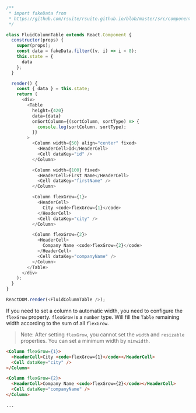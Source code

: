 <!--start-code-->

```js
/**
 * import fakeData from
 * https://github.com/rsuite/rsuite.github.io/blob/master/src/components/table/data/users.js
 */

class FluidColumnTable extends React.Component {
  constructor(props) {
    super(props);
    const data = fakeData.filter((v, i) => i < 8);
    this.state = {
      data
    };
  }

  render() {
    const { data } = this.state;
    return (
      <div>
        <Table
          height={420}
          data={data}
          onSortColumn={(sortColumn, sortType) => {
            console.log(sortColumn, sortType);
          }}
        >
          <Column width={50} align="center" fixed>
            <HeaderCell>Id</HeaderCell>
            <Cell dataKey="id" />
          </Column>

          <Column width={100} fixed>
            <HeaderCell>First Name</HeaderCell>
            <Cell dataKey="firstName" />
          </Column>

          <Column flexGrow={1}>
            <HeaderCell>
              City <code>flexGrow={1}</code>
            </HeaderCell>
            <Cell dataKey="city" />
          </Column>

          <Column flexGrow={2}>
            <HeaderCell>
              Company Name <code>flexGrow={2}</code>
            </HeaderCell>
            <Cell dataKey="companyName" />
          </Column>
        </Table>
      </div>
    );
  }
}

ReactDOM.render(<FluidColumnTable />);
```

<!--end-code-->

If you need to set a column to automatic width, you need to configure the `flexGrow` property. `flexGrow` is a `number` type. Will fill the `Table` remaining width according to the sum of all `flexGrow`.

> Note: After setting `flexGrow`, you cannot set the `width` and `resizable` properties. You can set a minimum width by `minwidth`.

```html
<Column flexGrow={1}>
  <HeaderCell>City <code>flexGrow={1}</code></HeaderCell>
  <Cell dataKey="city" />
</Column>

<Column flexGrow={2}>
  <HeaderCell>Company Name <code>flexGrow={2}</code></HeaderCell>
  <Cell dataKey="companyName" />
</Column>

...
```
